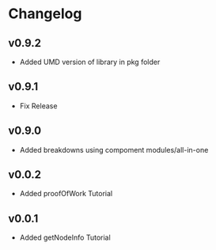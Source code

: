# Changelog

## v0.9.2

* Added UMD version of library in pkg folder

## v0.9.1

* Fix Release

## v0.9.0

* Added breakdowns using compoment modules/all-in-one

## v0.0.2

* Added proofOfWork Tutorial

## v0.0.1

* Added getNodeInfo Tutorial
